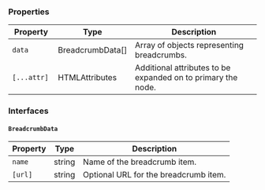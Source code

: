 ### Properties

| Property     | Type                        | Description                                                  |
| ------------ | --------------------------- | ------------------------------------------------------------ |
| `data`       | BreadcrumbData[]            | Array of objects representing breadcrumbs.                   |
| `[...attr] ` | HTMLAttributes<HTMLElement> | Additional attributes to be expanded on to primary the node. |

### Interfaces

#### `BreadcrumbData`

| Property | Type   | Description                           |
| -------- | ------ | ------------------------------------- |
| `name`   | string | Name of the breadcrumb item.          |
| `[url]`  | string | Optional URL for the breadcrumb item. |

